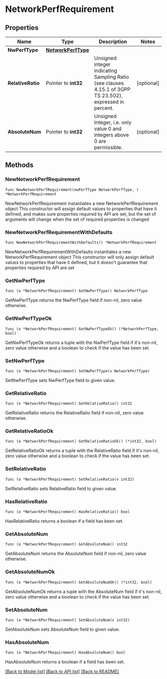 # NetworkPerfRequirement

## Properties

Name | Type | Description | Notes
------------ | ------------- | ------------- | -------------
**NwPerfType** | [**NetworkPerfType**](NetworkPerfType.md) |  | 
**RelativeRatio** | Pointer to **int32** | Unsigned integer indicating Sampling Ratio (see clauses 4.15.1 of 3GPP TS 23.502), expressed in percent.   | [optional] 
**AbsoluteNum** | Pointer to **int32** | Unsigned Integer, i.e. only value 0 and integers above 0 are permissible. | [optional] 

## Methods

### NewNetworkPerfRequirement

`func NewNetworkPerfRequirement(nwPerfType NetworkPerfType, ) *NetworkPerfRequirement`

NewNetworkPerfRequirement instantiates a new NetworkPerfRequirement object
This constructor will assign default values to properties that have it defined,
and makes sure properties required by API are set, but the set of arguments
will change when the set of required properties is changed

### NewNetworkPerfRequirementWithDefaults

`func NewNetworkPerfRequirementWithDefaults() *NetworkPerfRequirement`

NewNetworkPerfRequirementWithDefaults instantiates a new NetworkPerfRequirement object
This constructor will only assign default values to properties that have it defined,
but it doesn't guarantee that properties required by API are set

### GetNwPerfType

`func (o *NetworkPerfRequirement) GetNwPerfType() NetworkPerfType`

GetNwPerfType returns the NwPerfType field if non-nil, zero value otherwise.

### GetNwPerfTypeOk

`func (o *NetworkPerfRequirement) GetNwPerfTypeOk() (*NetworkPerfType, bool)`

GetNwPerfTypeOk returns a tuple with the NwPerfType field if it's non-nil, zero value otherwise
and a boolean to check if the value has been set.

### SetNwPerfType

`func (o *NetworkPerfRequirement) SetNwPerfType(v NetworkPerfType)`

SetNwPerfType sets NwPerfType field to given value.


### GetRelativeRatio

`func (o *NetworkPerfRequirement) GetRelativeRatio() int32`

GetRelativeRatio returns the RelativeRatio field if non-nil, zero value otherwise.

### GetRelativeRatioOk

`func (o *NetworkPerfRequirement) GetRelativeRatioOk() (*int32, bool)`

GetRelativeRatioOk returns a tuple with the RelativeRatio field if it's non-nil, zero value otherwise
and a boolean to check if the value has been set.

### SetRelativeRatio

`func (o *NetworkPerfRequirement) SetRelativeRatio(v int32)`

SetRelativeRatio sets RelativeRatio field to given value.

### HasRelativeRatio

`func (o *NetworkPerfRequirement) HasRelativeRatio() bool`

HasRelativeRatio returns a boolean if a field has been set.

### GetAbsoluteNum

`func (o *NetworkPerfRequirement) GetAbsoluteNum() int32`

GetAbsoluteNum returns the AbsoluteNum field if non-nil, zero value otherwise.

### GetAbsoluteNumOk

`func (o *NetworkPerfRequirement) GetAbsoluteNumOk() (*int32, bool)`

GetAbsoluteNumOk returns a tuple with the AbsoluteNum field if it's non-nil, zero value otherwise
and a boolean to check if the value has been set.

### SetAbsoluteNum

`func (o *NetworkPerfRequirement) SetAbsoluteNum(v int32)`

SetAbsoluteNum sets AbsoluteNum field to given value.

### HasAbsoluteNum

`func (o *NetworkPerfRequirement) HasAbsoluteNum() bool`

HasAbsoluteNum returns a boolean if a field has been set.


[[Back to Model list]](../README.md#documentation-for-models) [[Back to API list]](../README.md#documentation-for-api-endpoints) [[Back to README]](../README.md)


